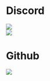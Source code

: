 # Discord
<a href="https://discord.com/users/804712098625486848"><img src="https://discord.c99.nl/widget/theme-2/804712098625486848.png"></a>
<br>
<a href="https://discord.com/users/804712098625486848"><img src="https://api.night0721.xyz/api/v1/rpc/804712098625486848"></a>

# Github
<a href="https://github.com/hcs1219"><img src="https://github-readme-stats.vercel.app/api/top-langs?username=hcs1219&layout=compact"></a>

